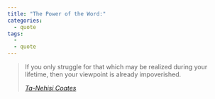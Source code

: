 ```yaml
---
title: "The Power of the Word:"
categories:
  - quote
tags:
  - 
  - quote
---
```


> If you only struggle for that which may be realized during your lifetime, then your viewpoint is already impoverished.
> 
> <cite><a href="https://www.youtube.com/watch?v=8xRq4wx5wnE&t=3587s">Ta-Nehisi Coates</a></cite>